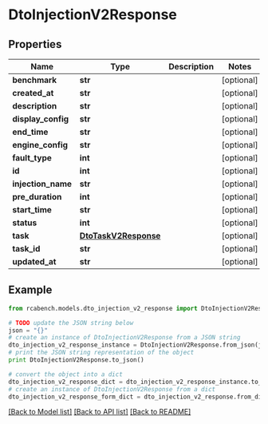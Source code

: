 # DtoInjectionV2Response


## Properties

Name | Type | Description | Notes
------------ | ------------- | ------------- | -------------
**benchmark** | **str** |  | [optional] 
**created_at** | **str** |  | [optional] 
**description** | **str** |  | [optional] 
**display_config** | **str** |  | [optional] 
**end_time** | **str** |  | [optional] 
**engine_config** | **str** |  | [optional] 
**fault_type** | **int** |  | [optional] 
**id** | **int** |  | [optional] 
**injection_name** | **str** |  | [optional] 
**pre_duration** | **int** |  | [optional] 
**start_time** | **str** |  | [optional] 
**status** | **int** |  | [optional] 
**task** | [**DtoTaskV2Response**](DtoTaskV2Response.md) |  | [optional] 
**task_id** | **str** |  | [optional] 
**updated_at** | **str** |  | [optional] 

## Example

```python
from rcabench.models.dto_injection_v2_response import DtoInjectionV2Response

# TODO update the JSON string below
json = "{}"
# create an instance of DtoInjectionV2Response from a JSON string
dto_injection_v2_response_instance = DtoInjectionV2Response.from_json(json)
# print the JSON string representation of the object
print DtoInjectionV2Response.to_json()

# convert the object into a dict
dto_injection_v2_response_dict = dto_injection_v2_response_instance.to_dict()
# create an instance of DtoInjectionV2Response from a dict
dto_injection_v2_response_form_dict = dto_injection_v2_response.from_dict(dto_injection_v2_response_dict)
```
[[Back to Model list]](../README.md#documentation-for-models) [[Back to API list]](../README.md#documentation-for-api-endpoints) [[Back to README]](../README.md)


